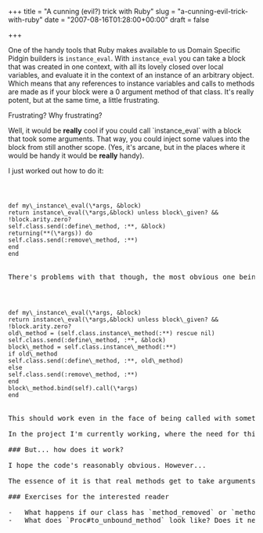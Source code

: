 +++
title = "A cunning (evil?) trick with Ruby"
slug = "a-cunning-evil-trick-with-ruby"
date = "2007-08-16T01:28:00+00:00"
draft = false

+++

One of the handy tools that Ruby makes available to us Domain Specific Pidgin builders is `instance_eval`. With `instance_eval` you can take a block that was created in one context, with all its lovely closed over local variables, and evaluate it in the context of an instance of an arbitrary object. Which means that any references to instance variables and calls to methods are made as if your block were a 0 argument method of that class. It's really potent, but at the same time, a little frustrating.

Frustrating? Why frustrating?

Well, it would be **really** cool if you could call \`instance\_eval\` with a block that took some arguments. That way, you could inject some values into the block from still another scope. (Yes, it's arcane, but in the places where it would be handy it would be **really** handy).

I just worked out how to do it:

<code>

<pre>
def my\_instance\_eval(\*args, &block)
return instance\_eval(\*args,&block) unless block\_given? && !block.arity.zero?
self.class.send(:define\_method, :**, &block)
returning(**(\*args)) do
self.class.send(:remove\_method, :**)
end
end
</code>

There's problems with that though, the most obvious one being that there's no guarantee that `__` won't already exist as a method or that our block won't *call* `__`. Here's a safer, if scarier option:

<code>

<pre>
def my\_instance\_eval(\*args, &block)
return instance\_eval(\*args,&block) unless block\_given? && !block.arity.zero?
old\_method = (self.class.instance\_method(:**) rescue nil)
self.class.send(:define\_method, :**, &block)
block\_method = self.class.instance\_method(:**)
if old\_method
self.class.send(:define\_method, :**, old\_method)
else
self.class.send(:remove\_method, :**)
end
block\_method.bind(self).call(\*args)
end
</code>

This should work even in the face of being called with something along the lines of `object.my_instance_eval(10) {|v| v + __}`. Of course, there would be no point in calling like that. You'd only really need it when you want to do something like `object.my_instance_eval(10,&a_block_param)`.

In the project I'm currently working, where the need for this arose, I shall probably extract the body of `my_instance_eval` to `Proc#to_unbound_method`, that way, instead of hanging onto Block objects I can hang onto UnboundMethod objects and avoid repeatedly shuffling methods.

### But... how does it work?

I hope the code's reasonably obvious. However...

The essence of it is that real methods get to take arguments, so what we need is some way of turning our block into a real method without altering the behaviour/interface of our object. Ruby does allow us create `UnboundMethod` objects which can be thought of as anonymous methods. To use them you have to bind them to a specific instance and then call them, which is the last thing we do in `my_instance_eval`. The intervening code is what turns our Proc into an `UnboundMethod`. First, we stash the old `__` method, or a `nil` if there wasn't one. Then we define a new `__` using our block, and immediately use `instance_method` to get it back as an `UnboundMethod`. Then we either replace the old definition of `__` or simply remove the new one, restoring the original behaviour of our class. Then we bind our new anonymous method to `self` and call it with our arguments. Easy.

### Exercises for the interested reader

-   What happens if our class has `method_removed` or `method_added` implemented? Can we 'hide' from them? How?
-   What does `Proc#to_unbound_method` look like? Does it need to take an argument?

